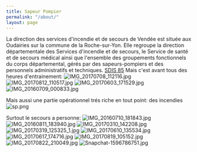 ```yaml
---
title: Sapeur Pompier
permalink: "/about/"
layout: page
---
```


La direction des services d'incendie et de secours de Vendée est située aux Oudairies sur la commune de la Roche-sur-Yon. Elle regroupe la direction départementale des Services d'incendie et de secours, le Service de santé et de secours médical ainsi que l'ensemble des groupements fonctionnels du corps départemental, gérés par des sapeurs-pompiers et des personnels administratifs et techniques.
[SDIS 85](http://www.sdis85.com/notre-organisation/organisation-fonctionnelle/)
Mais c'est avant tous des heures d'entrainement:
![IMG_20170708_112116.jpg](/uploads/IMG_20170708_112116.jpg)
![IMG_20170812_110517.jpg](/uploads/IMG_20170812_110517.jpg)
![IMG_20170603_171529.jpg](/uploads/IMG_20170603_171529.jpg)
![IMG_20160709_000833.jpg](/uploads/IMG_20160709_000833.jpg)

Mais aussi une partie opérationnel trés riche en tout point:
des incendies
![sp.png](/uploads/sp.png)

Surtout le secours a personne:
![IMG_20160710_181843.jpg](/uploads/IMG_20160710_181843.jpg)![IMG_20160811_183940.jpg](/uploads/IMG_20160811_183940.jpg)
![IMG_20170310_142208.jpg](/uploads/IMG_20170310_142208.jpg)
![IMG_20170319_125325_1.jpg](/uploads/IMG_20170319_125325_1.jpg)
![IMG_20170610_135534.jpg](/uploads/IMG_20170610_135534.jpg)
![IMG_20170617_174716.jpg](/uploads/IMG_20170617_174716.jpg)
![IMG_20170819_105152.jpg](/uploads/IMG_20170819_105152.jpg)
![IMG_20170822_210049.jpg](/uploads/IMG_20170822_210049.jpg)
![Snapchat-1596786751.jpg](/uploads/Snapchat-1596786751.jpg)
